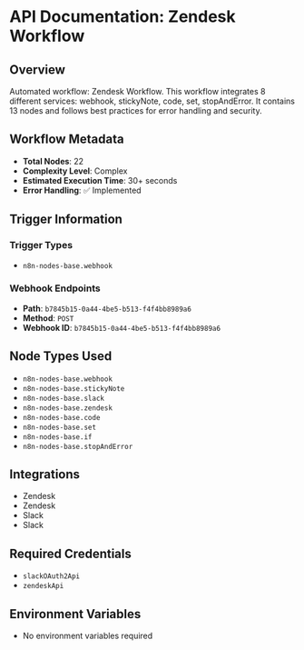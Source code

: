 # API Documentation: Zendesk Workflow

## Overview
Automated workflow: Zendesk Workflow. This workflow integrates 8 different services: webhook, stickyNote, code, set, stopAndError. It contains 13 nodes and follows best practices for error handling and security.

## Workflow Metadata
- **Total Nodes**: 22
- **Complexity Level**: Complex
- **Estimated Execution Time**: 30+ seconds
- **Error Handling**: ✅ Implemented

## Trigger Information
### Trigger Types
- `n8n-nodes-base.webhook`

### Webhook Endpoints
- **Path**: `b7845b15-0a44-4be5-b513-f4f4bb8989a6`
- **Method**: `POST`
- **Webhook ID**: `b7845b15-0a44-4be5-b513-f4f4bb8989a6`


## Node Types Used
- `n8n-nodes-base.webhook`
- `n8n-nodes-base.stickyNote`
- `n8n-nodes-base.slack`
- `n8n-nodes-base.zendesk`
- `n8n-nodes-base.code`
- `n8n-nodes-base.set`
- `n8n-nodes-base.if`
- `n8n-nodes-base.stopAndError`

## Integrations
- Zendesk
- Zendesk
- Slack
- Slack

## Required Credentials
- `slackOAuth2Api`
- `zendeskApi`

## Environment Variables
- No environment variables required
